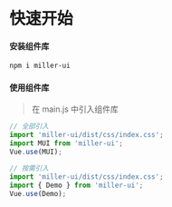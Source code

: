 # 快速开始

#### 安装组件库

```bash
npm i miller-ui
```

#### 使用组件库

> 在 main.js 中引入组件库

```javascript
// 全部引入
import 'miller-ui/dist/css/index.css';
import MUI from 'miller-ui';
Vue.use(MUI);

// 按需引入
import 'miller-ui/dist/css/index.css';
import { Demo } from 'miller-ui';
Vue.use(Demo);
```

